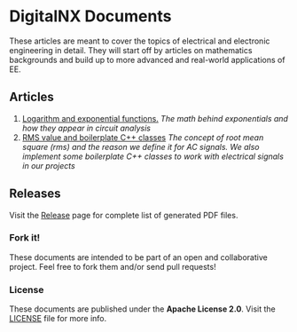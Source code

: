 # DigitalNX Documents
These articles are meant to cover the topics of electrical and electronic engineering in detail. They will start off by articles on mathematics backgrounds and build up to more advanced and real-world applications of EE.

## Articles
1. [Logarithm and exponential functions.](https://github.com/digitalnx/docs/releases/download/v0.1.1/1_Logarithm_and_exponential_functions.pdf)
*The math behind exponentials and how they appear in circuit analysis*
2. [RMS value and boilerplate C++ classes](https://github.com/digitalnx/docs/releases/download/v0.1.1/2_Rms_and_boilerplate_cpp_classes.pdf)
*The concept of root mean square (rms) and the reason we define it for AC signals. We also implement some boilerplate C++ classes to work with electrical signals in our projects* 
## Releases
Visit the [Release](https://github.com/digitalnx/docs/releases/) page for complete list of generated PDF files.
### Fork it!
These documents are intended to be part of an open and collaborative project. Feel free to fork them and/or send pull requests!

### License
These documents are published under the **Apache License 2.0**. Visit the [LICENSE](https://github.com/digitalnx/docs/blob/master/LICENSE) file for more info.
